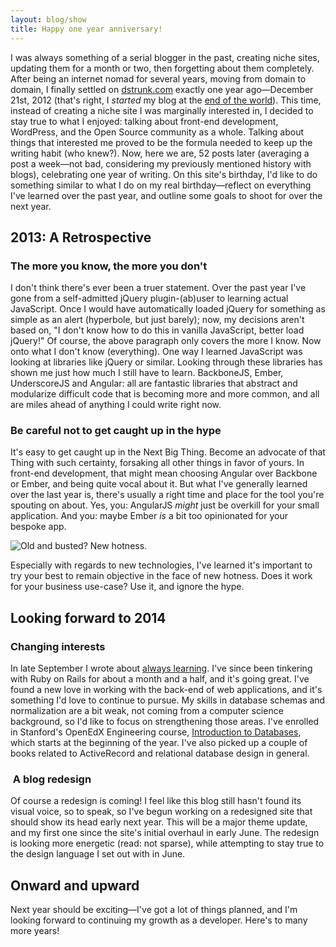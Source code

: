 ```yaml
---
layout: blog/show
title: Happy one year anniversary!
---
```

I was always something of a serial blogger in the past, creating niche sites, updating them for a month or two, then forgetting about them completely. After being an internet nomad for several years, moving from domain to domain, I finally settled on [dstrunk.com](http://dstrunk.com "Daniel Strunk") exactly one year ago—December 21st, 2012 (that's right, I *started* my blog at the [end of the world](http://en.wikipedia.org/wiki/2012_phenomenon#Mayan_references_to_b.27ak.27tun_13 "Wikipedia")). This time, instead of creating a niche site I was marginally interested in, I decided to stay true to what I enjoyed: talking about front-end development, WordPress, and the Open Source community as a whole. Talking about things that interested me proved to be the formula needed to keep up the writing habit (who knew?). Now, here we are, 52 posts later (averaging a post a week—not bad, considering my previously mentioned history with blogs), celebrating one year of writing. On this site's birthday, I'd like to do something similar to what I do on my real birthday—reflect on everything I've learned over the past year, and outline some goals to shoot for over the next year.

## 2013: A Retrospective

### The more you know, the more you don't

I don't think there's ever been a truer statement. Over the past year I've gone from a self-admitted jQuery plugin-(ab)user to learning actual JavaScript. Once I would have automatically loaded jQuery for something as simple as an alert (hyperbole, but just barely); now, my decisions aren't based on, "I don't know how to do this in vanilla JavaScript, better load jQuery!" Of course, the above paragraph only covers the more I know. Now onto what I don't know (everything). One way I learned JavaScript was looking at libraries like jQuery or similar. Looking through these libraries has shown me just how much I still have to learn. BackboneJS, Ember, UnderscoreJS and Angular: all are fantastic libraries that abstract and modularize difficult code that is becoming more and more common, and all are miles ahead of anything I could write right now.

### Be careful not to get caught up in the hype

It's easy to get caught up in the Next Big Thing. Become an advocate of that Thing with such certainty, forsaking all other things in favor of yours. In front-end development, that might mean choosing Angular over Backbone or Ember, and being quite vocal about it. But what I've generally learned over the last year is, there's usually a right time and place for the tool you're spouting on about. Yes, you: AngularJS *might* just be overkill for your small application. And you: maybe Ember *is* a bit too opinionated for your bespoke app.

![Old and busted? New hotness.](http://res.cloudinary.com/dstrunk/image/upload/v1414083580/tumblr_lp9ivhDS9H1ql41ypo1_500_ek8esq.gif)

Especially with regards to new technologies, I've learned it's important to try your best to remain objective in the face of new hotness. Does it work for your business use-case? Use it, and ignore the hype.

## Looking forward to 2014

### Changing interests

 In late September I wrote about [always learning](http://wp.me/p3ERzH-a1 "Always Learning: Ruby on Rails | Daniel Strunk"). I've since been tinkering with Ruby on Rails for about a month and a half, and it's going great. I've found a new love in working with the back-end of web applications, and it's something I'd love to continue to pursue. My skills in database schemas and normalization are a bit weak, not coming from a computer science background, so I'd like to focus on strengthening those areas. I've enrolled in Stanford's OpenEdX Engineering course, [Introduction to Databases](https://class.stanford.edu/courses/Engineering/db/2014_1/about), which starts at the beginning of the year. I've also picked up a couple of books related to ActiveRecord and relational database design in general.

###  A blog redesign

Of course a redesign is coming! I feel like this blog still hasn't found its visual voice, so to speak, so I've begun working on a redesigned site that should show its head early next year. This will be a major theme update, and my first one since the site's initial overhaul in early June. The redesign is looking more energetic (read: not sparse), while attempting to stay true to the design language I set out with in June.

## Onward and upward

Next year should be exciting—I've got a lot of things planned, and I'm looking forward to continuing my growth as a developer. Here's to many more years!

